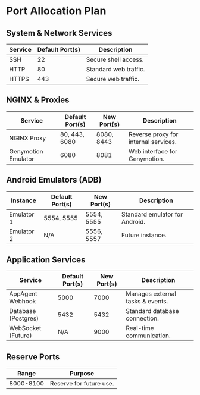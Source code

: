 # Port Allocation Plan

## **System & Network Services**
| **Service**        | **Default Port(s)** | **Description**                |
|---------------------|---------------------|---------------------------------|
| SSH                | 22                  | Secure shell access.           |
| HTTP               | 80                  | Standard web traffic.          |
| HTTPS              | 443                 | Secure web traffic.            |

## **NGINX & Proxies**
| **Service**        | **Default Port(s)** | **New Port(s)** | **Description**                      |
|---------------------|---------------------|-----------------|---------------------------------------|
| NGINX Proxy        | 80, 443, 6080       | 8080, 8443      | Reverse proxy for internal services. |
| Genymotion Emulator| 6080                | 8081            | Web interface for Genymotion.        |

## **Android Emulators (ADB)**
| **Instance**       | **Default Port(s)** | **New Port(s)** | **Description**                      |
|---------------------|---------------------|-----------------|---------------------------------------|
| Emulator 1         | 5554, 5555          | 5554, 5555      | Standard emulator for Android.       |
| Emulator 2         | N/A                 | 5556, 5557      | Future instance.                     |

## **Application Services**
| **Service**        | **Default Port(s)** | **New Port(s)** | **Description**                      |
|---------------------|---------------------|-----------------|---------------------------------------|
| AppAgent Webhook   | 5000                | 7000            | Manages external tasks & events.     |
| Database (Postgres)| 5432                | 5432            | Standard database connection.        |
| WebSocket (Future) | N/A                 | 9000            | Real-time communication.             |

## **Reserve Ports**
| **Range**          | **Purpose**         |
|---------------------|---------------------|
| 8000-8100          | Reserve for future use. |
